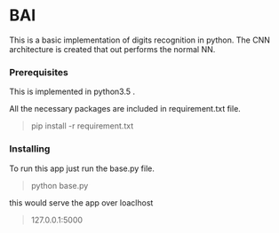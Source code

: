 # BAI

This is a basic implementation of digits recognition in python. The CNN architecture is created that out performs the normal NN. 

### Prerequisites
This is implemented in python3.5 .

All the necessary packages are included in requirement.txt file.
 
>pip install -r requirement.txt


### Installing

To run this app just run the base.py file.

>python base.py

this would serve the app over loaclhost 
>127.0.0.1:5000 


